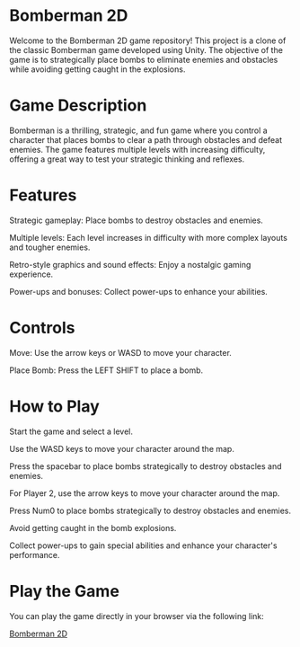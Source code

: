 # Bomberman 2D
Welcome to the Bomberman 2D game repository! This project is a clone of the classic Bomberman game developed using Unity. The objective of the game is to strategically place bombs to eliminate enemies and obstacles while avoiding getting caught in the explosions.

# Game Description
Bomberman is a thrilling, strategic, and fun game where you control a character that places bombs to clear a path through obstacles and defeat enemies. The game features multiple levels with increasing difficulty, offering a great way to test your strategic thinking and reflexes.

# Features

Strategic gameplay: Place bombs to destroy obstacles and enemies.

Multiple levels: Each level increases in difficulty with more complex layouts and tougher enemies.

Retro-style graphics and sound effects: Enjoy a nostalgic gaming experience.

Power-ups and bonuses: Collect power-ups to enhance your abilities.

# Controls

Move: Use the arrow keys or WASD to move your character.

Place Bomb: Press the LEFT SHIFT to place a bomb.

# How to Play

Start the game and select a level.

Use the WASD keys to move your character around the map.

Press the spacebar to place bombs strategically to destroy obstacles and enemies.

For Player 2, use the arrow keys to move your character around the map.

Press Num0 to place bombs strategically to destroy obstacles and enemies.

Avoid getting caught in the bomb explosions.

Collect power-ups to gain special abilities and enhance your character's performance.

# Play the Game

You can play the game directly in your browser via the following link:

[Bomberman 2D](https://ekerkaan.itch.io/bomberman-2d)
 
